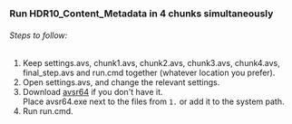 ### Run HDR10_Content_Metadata in 4 chunks simultaneously

###### Steps to follow:

1. Keep settings.avs, chunk1.avs, chunk2.avs, chunk3.avs, chunk4.avs, final_step.avs and run.cmd together (whatever location you prefer).
2. Open settings.avs, and change the relevant settings.
3. Download [avsr64](https://forum.doom9.org/showthread.php?t=173259) if you don't have it.<br>
Place avsr64.exe next to the files from `1.` or add it to the system path.
4. Run run.cmd.
